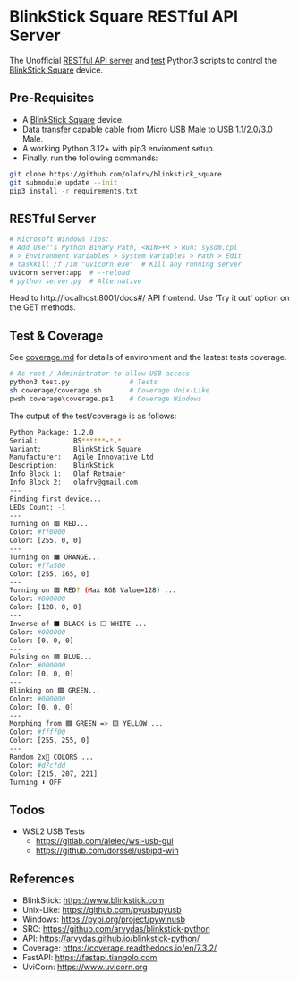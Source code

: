 # BlinkStick Square RESTful API Server

The Unofficial [RESTful API server](server.py) and 
[test](test.py) Python3 scripts to control the
[BlinkStick Square](https://www.blinkstick.com/products/blinkstick-square) 
device.

## Pre-Requisites

* A [BlinkStick Square](https://www.blinkstick.com/products/blinkstick-square) device.
* Data transfer capable cable from Micro USB Male to USB 1.1/2.0/3.0 Male.
* A working Python 3.12+ with pip3 enviroment setup.
* Finally, run the following commands:

```sh
git clone https://github.com/olafrv/blinkstick_square
git submodule update --init
pip3 install -r requirements.txt
```

## RESTful Server

```sh
# Microsoft Windows Tips: 
# Add User's Python Binary Path, <WIN>+R > Run: sysdm.cpl
# > Environment Variables > System Variables > Path > Edit
# taskkill /f /im "uvicorn.exe"  # Kill any running server
uvicorn server:app  # --reload
# python server.py  # Alternative
```

Head to http://localhost:8001/docs#/ API frontend.
Use 'Try it out' option on the GET methods.

## Test & Coverage

See [coverage.md](coverage.md) for details of environment
and the lastest tests coverage.

```sh
# As root / Administrator to allow USB access
python3 test.py               # Tests
sh coverage/coverage.sh       # Coverage Unix-Like
pwsh coverage\coverage.ps1    # Coverage Windows
```

The output of the test/coverage is as follows:

```sh
Python Package: 1.2.0
Serial:         BS******-*.*
Variant:        BlinkStick Square
Manufacturer:   Agile Innovative Ltd
Description:    BlinkStick
Info Block 1:   Olaf Retmaier
Info Block 2:   olafrv@gmail.com
---
Finding first device...
LEDs Count: -1
---
Turning on 🟥 RED...
Color: #ff0000
Color: [255, 0, 0]
---
Turning on 🟧 ORANGE...
Color: #ffa500
Color: [255, 165, 0]
---
Turning on 🟥 RED? (Max RGB Value=128) ...
Color: #800000
Color: [128, 0, 0]
---
Inverse of ⬛ BLACK is ⬜ WHITE ...
Color: #000000
Color: [0, 0, 0]
---
Pulsing on 🟦 BLUE...
Color: #000000
Color: [0, 0, 0]
---
Blinking on 🟩 GREEN...
Color: #000000
Color: [0, 0, 0]
---
Morphing from 🟦 GREEN => 🟨 YELLOW ...
Color: #ffff00
Color: [255, 255, 0]
---
Random 2x🎁 COLORS ...
Color: #d7cfdd
Color: [215, 207, 221]
Turning ⬇️ OFF
```

## Todos

* WSL2 USB Tests
  * https://gitlab.com/alelec/wsl-usb-gui
  * https://github.com/dorssel/usbipd-win

## References

* BlinkStick: https://www.blinkstick.com
* Unix-Like: https://github.com/pyusb/pyusb
* Windows: https://pypi.org/project/pywinusb
* SRC: https://github.com/arvydas/blinkstick-python
* API: https://arvydas.github.io/blinkstick-python/
* Coverage: https://coverage.readthedocs.io/en/7.3.2/
* FastAPI: https://fastapi.tiangolo.com
* UviCorn: https://www.uvicorn.org

